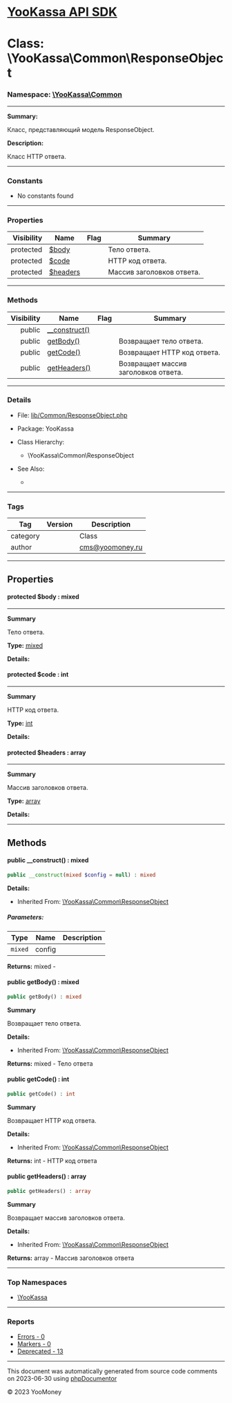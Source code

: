 # [YooKassa API SDK](../home.md)

# Class: \YooKassa\Common\ResponseObject
### Namespace: [\YooKassa\Common](../namespaces/yookassa-common.md)
---
**Summary:**

Класс, представляющий модель ResponseObject.

**Description:**

Класс HTTP ответа.

---
### Constants
* No constants found

---
### Properties
| Visibility | Name | Flag | Summary |
| ----------:| ---- | ---- | ------- |
| protected | [$body](../classes/YooKassa-Common-ResponseObject.md#property_body) |  | Тело ответа. |
| protected | [$code](../classes/YooKassa-Common-ResponseObject.md#property_code) |  | HTTP код ответа. |
| protected | [$headers](../classes/YooKassa-Common-ResponseObject.md#property_headers) |  | Массив заголовков ответа. |

---
### Methods
| Visibility | Name | Flag | Summary |
| ----------:| ---- | ---- | ------- |
| public | [__construct()](../classes/YooKassa-Common-ResponseObject.md#method___construct) |  |  |
| public | [getBody()](../classes/YooKassa-Common-ResponseObject.md#method_getBody) |  | Возвращает тело ответа. |
| public | [getCode()](../classes/YooKassa-Common-ResponseObject.md#method_getCode) |  | Возвращает HTTP код ответа. |
| public | [getHeaders()](../classes/YooKassa-Common-ResponseObject.md#method_getHeaders) |  | Возвращает массив заголовков ответа. |

---
### Details
* File: [lib/Common/ResponseObject.php](../../lib/Common/ResponseObject.php)
* Package: YooKassa
* Class Hierarchy:
  * \YooKassa\Common\ResponseObject

* See Also:
  * [](https://yookassa.ru/developers/api)

---
### Tags
| Tag | Version | Description |
| --- | ------- | ----------- |
| category |  | Class |
| author |  | cms@yoomoney.ru |

---
## Properties
<a name="property_body"></a>
#### protected $body : mixed
---
**Summary**

Тело ответа.

**Type:** <a href="../mixed"><abbr title="mixed">mixed</abbr></a>

**Details:**


<a name="property_code"></a>
#### protected $code : int
---
**Summary**

HTTP код ответа.

**Type:** <a href="../int"><abbr title="int">int</abbr></a>

**Details:**


<a name="property_headers"></a>
#### protected $headers : array
---
**Summary**

Массив заголовков ответа.

**Type:** <a href="../array"><abbr title="array">array</abbr></a>

**Details:**



---
## Methods
<a name="method___construct" class="anchor"></a>
#### public __construct() : mixed

```php
public __construct(mixed $config = null) : mixed
```

**Details:**
* Inherited From: [\YooKassa\Common\ResponseObject](../classes/YooKassa-Common-ResponseObject.md)

##### Parameters:
| Type | Name | Description |
| ---- | ---- | ----------- |
| <code lang="php">mixed</code> | config  |  |

**Returns:** mixed - 


<a name="method_getBody" class="anchor"></a>
#### public getBody() : mixed

```php
public getBody() : mixed
```

**Summary**

Возвращает тело ответа.

**Details:**
* Inherited From: [\YooKassa\Common\ResponseObject](../classes/YooKassa-Common-ResponseObject.md)

**Returns:** mixed - Тело ответа


<a name="method_getCode" class="anchor"></a>
#### public getCode() : int

```php
public getCode() : int
```

**Summary**

Возвращает HTTP код ответа.

**Details:**
* Inherited From: [\YooKassa\Common\ResponseObject](../classes/YooKassa-Common-ResponseObject.md)

**Returns:** int - HTTP код ответа


<a name="method_getHeaders" class="anchor"></a>
#### public getHeaders() : array

```php
public getHeaders() : array
```

**Summary**

Возвращает массив заголовков ответа.

**Details:**
* Inherited From: [\YooKassa\Common\ResponseObject](../classes/YooKassa-Common-ResponseObject.md)

**Returns:** array - Массив заголовков ответа



---

### Top Namespaces

* [\YooKassa](../namespaces/yookassa.md)

---

### Reports
* [Errors - 0](../reports/errors.md)
* [Markers - 0](../reports/markers.md)
* [Deprecated - 13](../reports/deprecated.md)

---

This document was automatically generated from source code comments on 2023-06-30 using [phpDocumentor](http://www.phpdoc.org/)

&copy; 2023 YooMoney
